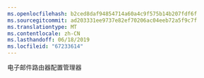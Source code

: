 ```yaml
---
ms.openlocfilehash: b2ced8daf94854714a60a4c9f575b14b207fdf6f
ms.sourcegitcommit: ad203331ee9737e82ef70206ac04eeb72a5f9c7f
ms.translationtype: MT
ms.contentlocale: zh-CN
ms.lasthandoff: 06/18/2019
ms.locfileid: "67233614"
---
```

电子邮件路由器配置管理器